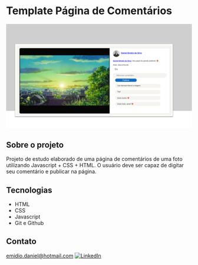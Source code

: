 # Template Página de Comentários

![Preview](./assets/readmefoto.png)

## Sobre o projeto
Projeto de estudo elaborado de uma página de comentários de uma foto utilizando Javascript + CSS + HTML. O usuário deve ser capaz de digitar seu comentário e publicar na página.

## Tecnologias

- HTML
- CSS
- Javascript
- Git e Github

## Contato

emidio.daniel@hotmail.com
[![LinkedIn](https://img.shields.io/badge/LinkedIn-0077B5?style=for-the-badge&logo=linkedin&logoColor=white)](https://www.linkedin.com/in/danielemidio1988/)
